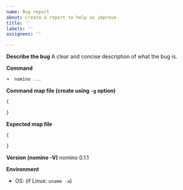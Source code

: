 ```yaml
---
name: Bug report
about: Create a report to help us improve
title: ''
labels: ''
assignees: ''

---
```


**Describe the bug**
A clear and concise description of what the bug is.

**Command**
```bash
➜  nomino ...
```

**Command map file (create using `-g` option)**
```json
{

}
```

**Expected map file**
```json
{

}
```

**Version (nomino -V)**
nomino 0.1.1

**Environment**
 - OS: (if Linux: `uname -a`)
